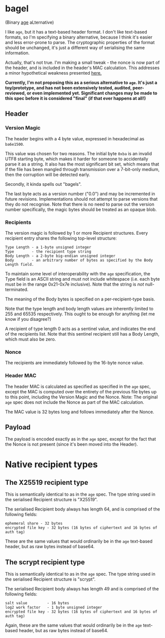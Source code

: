 # bagel

(Binary [age](https://age-encryption.org/) aLternative)

I like `age`, but it has a text-based header format. I don't like text-based formats, so I'm specifying a binary alternative, because I think it's easier and less error-prone to parse. The cryptographic properties of the format should be unchanged, it's just a different way of serialising the same information.

Actually, that's not true. I'm making a small tweak - the nonce is now part of the header, and is included in the header's MAC calculation. This addresses a minor hypothetical weakness presented [here.](https://ethz.ch/content/dam/ethz/special-interest/infk/inst-infsec/appliedcrypto/education/theses/project_MircoStauble.pdf)

**Currently, I'm not proposing this as a serious alternative to `age`. It's just a toy/prototype, and has not been extensively tested, audited, peer-reviewed, or even implemented yet. Significant changes may be made to this spec before it is considered "final" (if that ever happens at all!)**

## Header

### Version Magic

The header begins with a 4 byte value, expressed in hexadecimal as `ba6e1500`.

This value was chosen for two reasons. The initial byte `0xba` is an invalid UTF8 starting byte, which makes it harder for someone to accidentally parse it as a string. It also has the most significant bit set, which means that if the file has been mangled through transmission over a 7-bit-only medium, then the corruption will be detected early.

Secondly, it kinda spells out "bagels".

The last byte acts as a version number ("0.0") and may be incremented in future revisions. Implementations should not attempt to parse versions that they do not recognise. Note that there is no need to parse out the version number specifically, the magic bytes should be treated as an opaque blob.

### Recipients

The version magic is followed by 1 or more Recipient structures. Every recipient entry shares the following top-level structure:

```
Type Length - a 1-byte unsigned integer
Type        - the recipient type string
Body Length - a 2-byte big-endian unsigned integer
Body        - an arbitrary number of bytes as specified by the Body Length field.
```

To maintain some level of interoperability with the `age` specification, the Type field is an ASCII string and must not include whitespace (i.e. each byte must be in the range 0x21-0x7e inclusive). Note that the string is *not* null-terminated.

The meaning of the Body bytes is specified on a per-recipient-type basis.

Note that the type length and body length values are inherently limited to 255 and 65535 respectively. This ought to be enough for anything (let me know if you disagree?)

A recipient of type length 0 acts as a sentinel value, and indicates the end of the recipients list. Note that this sentinel recipient still has a Body Length, which must also be zero.

### Nonce

The recipients are immediately followed by the 16-byte nonce value.

### Header MAC

The header MAC is calculated as specified as specified in the `age` spec, except the MAC is computed over the entirety of the previous file bytes up to this point, including the Version Magic and the Nonce. Note: The original `age` spec does not include the Nonce as part of the MAC calculation.

The MAC value is 32 bytes long and follows immediately after the Nonce.

## Payload

The payload is encoded exactly as in the `age` spec, except for the fact that the Nonce is not present (since it's been moved into the Header).

# Native recipient types

## The X25519 recipient type

This is semantically identical to as in the `age` spec. The type string used in the serialised Recipient structure is "X25519".

The serialised Recipient body always has length 64, and is comprised of the following fields:

```
ephemeral share - 32 bytes
encrypted file key - 32 bytes (16 bytes of ciphertext and 16 bytes of auth tag)
```

These are the same values that would ordinarily be in the `age` text-based header, but as raw bytes instead of base64.

## The scrypt recipient type

This is semantically identical to as in the `age` spec. The type string used in the serialised Recipient structure is "scrypt".

The serialised Recipient body always has length 49 and is comprised of the following fields:

```
salt value         - 16 bytes
log2 work factor   - 1 byte unsigned integer
encrypted file key - 32 bytes (16 bytes of ciphertext and 16 bytes of auth tag)
```

Again, these are the same values that would ordinarily be in the `age` text-based header, but as raw bytes instead of base64.
